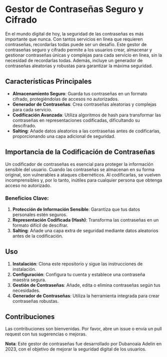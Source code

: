 # Gestor de Contraseñas Seguro y Cifrado

En el mundo digital de hoy, la seguridad de las contraseñas es más importante que nunca. Con tantos servicios en línea que requieren contraseñas, recordarlas todas puede ser un desafío. Este gestor de contraseñas seguro y cifrado permite a los usuarios crear, almacenar y gestionar contraseñas únicas y complejas para cada servicio en línea, sin la necesidad de recordarlas todas. Además, incluye un generador de contraseñas aleatorias y robustas para garantizar la máxima seguridad.

## Características Principales

- **Almacenamiento Seguro**: Guarda tus contraseñas en un formato cifrado, protegiéndolas de accesos no autorizados.
- **Generador de Contraseñas**: Crea contraseñas aleatorias y complejas para cada servicio.
- **Codificación Avanzada**: Utiliza algoritmos de hash para transformar las contraseñas en representaciones codificadas, dificultando su descifrado.
- **Salting**: Añade datos aleatorios a las contraseñas antes de codificarlas, proporcionando una capa adicional de seguridad.

## Importancia de la Codificación de Contraseñas

Un codificador de contraseñas es esencial para proteger la información sensible del usuario. Cuando las contraseñas se almacenan en su forma original, son vulnerables a ataques cibernéticos. Al codificarlas, se vuelven incomprensibles y, por lo tanto, inútiles para cualquier persona que obtenga acceso no autorizado.

### Beneficios Clave:
1. **Protección de Información Sensible**: Garantiza que tus datos personales estén seguros.
2. **Representación Codificada (Hash)**: Transforma las contraseñas en un formato difícil de descifrar.
3. **Salting**: Añade una capa extra de seguridad mediante datos aleatorios antes de la codificación.

## Uso

1. **Instalación**: Clona este repositorio y sigue las instrucciones de instalación.
2. **Configuración**: Configura tu cuenta y establece una contraseña maestra segura.
3. **Gestión de Contraseñas**: Añade, edita o elimina contraseñas según tus necesidades.
4. **Generador de Contraseñas**: Utiliza la herramienta integrada para crear contraseñas robustas.

## Contribuciones

Las contribuciones son bienvenidas. Por favor, abre un issue o envía un pull request con tus sugerencias o mejoras.

**Nota**: Este gestor de contraseñas fue desarrollado por Dubanoaia Adelin en 2023, con el objetivo de mejorar la seguridad digital de los usuarios.
